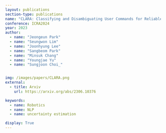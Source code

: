 ```yaml
---
layout: publications
section-type: publications
name: "CLARA: Classifying and Disambiguating User Commands for Reliable Interactive Robotic Agents"
conference: ICRA2024
year: 2023
author:
  - name: "Jeongeun Park"
  - name: "Seungwon Lim"
  - name: "Joonhyung Lee"
  - name: "Sangbeom Park"
  - name: "Minsuk Chang"
  - name: "Youngjae Yu"
  - name: "Sungjoon Choi_"


img: /images/papers/CLARA.png
external:
  - title: Arxiv
    url: https://arxiv.org/abs/2306.10376

keywords:
  - name: Robotics
  - name: NLP
  - name: uncertainty estimation

display: True
---
```

